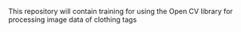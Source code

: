 This repository will contain training for using the Open CV library for processing image data of clothing tags